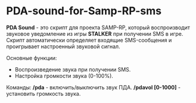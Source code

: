 # PDA-sound-for-Samp-RP-sms
**PDA Sound** - это скрипт для проекта SAMP-RP, который воспроизводит звуковое уведомление из игры **STALKER** при получении SMS в игре. Скрипт автоматически определяет входящие SMS-сообщения и проигрывает настроенный звуковой сигнал.

Основные функции:
- Воспроизведение звука при получении SMS.
- Настройка громкости звука (0-100%).

Команды:
**/pda** - включить/выключить звук ПДА.
**/pdavol [0-1000]** - установить громкость звука.

